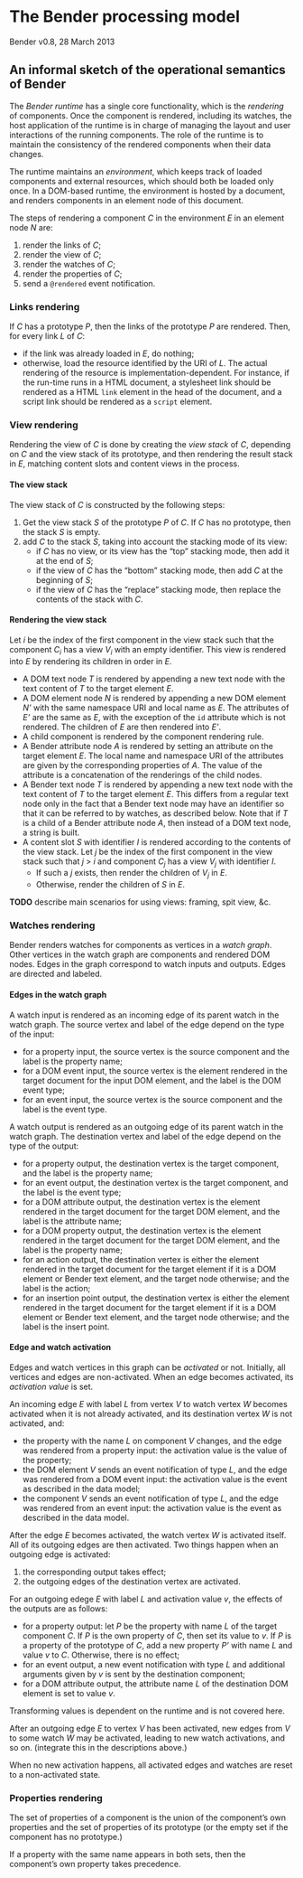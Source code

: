 # The Bender processing model

Bender v0.8, 28 March 2013

## An informal sketch of the operational semantics of Bender

The *Bender runtime* has a single core functionality, which is the *rendering*
of components.
Once the component is rendered, including its watches, the host application of
the runtime is in charge of managing the layout and user interactions of the
running components.
The role of the runtime is to maintain the consistency of the rendered
components when their data changes.

The runtime maintains an *environment*, which keeps track of loaded components
and external resources, which should both be loaded only once.
In a DOM-based runtime, the environment is hosted by a document, and renders
components in an element node of this document.

The steps of rendering a component *C* in the environment *E* in an element node
*N* are:

1. render the links of *C*;
2. render the view of *C*;
3. render the watches of *C*;
4. render the properties of *C*;
5. send a `@rendered` event notification.

### Links rendering

If *C* has a prototype *P*, then the links of the prototype *P* are rendered.
Then, for every link *L* of *C*:

* if the link was already loaded in *E*, do nothing;
* otherwise, load the resource identified by the URI of *L*.
  The actual rendering of the resource is implementation-dependent.
  For instance, if the run-time runs in a HTML document, a stylesheet link
  should be rendered as a HTML `link` element in the head of the document, and a
  script link should be rendered as a `script` element.

### View rendering

Rendering the view of *C* is done by creating the *view stack* of *C*,
depending on *C* and the view stack of its prototype, and then rendering the
result stack in *E*, matching content slots and content views in the process.

#### The view stack

The view stack of *C* is constructed by the following steps:

1. Get the view stack *S* of the prototype *P* of *C*. If *C* has no prototype,
   then the stack *S* is empty.
2. add *C* to the stack *S*, taking into account the stacking mode of its view:
     * if *C* has no view, or its view has the “top” stacking mode, then add it
       at the end of *S*;
     * if the view of *C* has the “bottom” stacking mode, then add *C* at the
       beginning of *S*;
     * if the view of *C* has the “replace” stacking mode, then replace the
       contents of the stack with *C*.

#### Rendering the view stack

Let *i* be the index of the first component in the view stack such that the
component *C<sub>i</sub>* has a view *V<sub>i</sub>* with an empty identifier.
This view is rendered into *E* by rendering its children in order in *E*.

* A DOM text node *T* is rendered by appending a new text node with the text
  content of *T* to the target element *E*.
* A DOM element node *N* is rendered by appending a new DOM element *N’* with
  the same namespace URI and local name as *E*. The attributes of *E’* are the
  same as *E*, with the exception of the `id` attribute which is not rendered.
  The children of *E* are then rendered into *E’*.
* A child component is rendered by the component rendering rule.
* A Bender attribute node *A* is rendered by setting an attribute on the target
  element *E*. The local name and namespace URI of the attributes are given by
  the corresponding properties of *A*. The value of the attribute is a
  concatenation of the renderings of the child nodes.
* A Bender text node *T* is rendered by appending a new text node with the text
  content of *T* to the target element *E*. This differs from a regular text
  node only in the fact that a Bender text node may have an identifier so that
  it can be referred to by watches, as described below. Note that if *T* is a
  child of a Bender attribute node *A*, then instead of a DOM text node, a
  string is built.
* A content slot *S* with identifier *I* is rendered according to the contents
  of the view stack. Let *j* be the index of the first component in the view
  stack such that *j* > *i* and component *C<sub>j</sub>* has a view
  *V<sub>j</sub>* with identifier *I*.
    * If such a *j* exists, then render the children of *V<sub>j</sub>* in *E*.
    * Otherwise, render the children of *S* in *E*.

**TODO** describe main scenarios for using views: framing, spit view, &c.


### Watches rendering

Bender renders watches for components as vertices in a *watch graph*. Other
vertices in the watch graph are components and rendered DOM nodes. Edges in the
graph correspond to watch inputs and outputs. Edges are directed and labeled.

#### Edges in the watch graph

A watch input is rendered as an incoming edge of its parent watch in the watch
graph. The source vertex and label of the edge depend on the type of the input:

* for a property input, the source vertex is the source component and the label
  is the property name;
* for a DOM event input, the source vertex is the element rendered in the target
  document for the input DOM element, and the label is the DOM event type;
* for an event input, the source vertex is the source component and the label is
  the event type.

A watch output is rendered as an outgoing edge of its parent watch in the watch
graph. The destination vertex and label of the edge depend on the type of the
output:

* for a property output, the destination vertex is the target component, and the
  label is the property name;
* for an event output, the destination vertex is the target component, and the
  label is the event type;
* for a DOM attribute output, the destination vertex is the element rendered in
  the target document for the target DOM element, and the label is the attribute
  name;
* for a DOM property output, the destination vertex is the element rendered in
  the target document for the target DOM element, and the label is the property
  name;
* for an action output, the destination vertex is either the element rendered in
  the target document for the target element if it is a DOM element or Bender
  text element, and the target node otherwise; and the label is the action;
* for an insertion point output, the destination vertex is either the element
  rendered in the target document for the target element if it is a DOM element
  or Bender text element, and the target node otherwise; and the label is the
  insert point.

#### Edge and watch activation

Edges and watch vertices in this graph can be *activated* or not. Initially, all
vertices and edges are non-activated. When an edge becomes activated, its
*activation value* is set.

An incoming edge *E* with label *L* from vertex *V* to watch vertex *W* becomes
activated when it is not already activated, and its destination vertex *W* is
not activated, and:

* the property with the name *L* on component *V* changes, and the edge was
  rendered from a property input: the activation value is the value of the
  property;
* the DOM element *V* sends an event notification of type *L*, and the edge was
  rendered from a DOM event input: the activation value is the event as
  described in the data model;
* the component *V* sends an event notification of type *L*, and the edge was
  rendered from an event input: the activation value is the event as described
  in the data model.

After the edge *E* becomes activated, the watch vertex *W* is activated itself.
All of its outgoing edges are then activated. Two things happen when an outgoing
edge is activated:

1. the corresponding output takes effect;
2. the outgoing edges of the destination vertex are activated.

For an outgoing edege *E* with label *L* and activation value *v*, the effects
of the outputs are as follows:

* for a property output: let *P* be the property with name *L* of the target
  component *C*. If *P* is the own property of *C*, then set its value to *v*.
  If *P* is a property of the prototype of *C*, add a new property *P’* with
  name *L* and value *v* to *C*. Otherwise, there is no effect;
* for an event output, a new event notification with type *L* and additional
  arguments given by *v* is sent by the destination component;
* for a DOM attribute output, the attribute name *L* of the destination DOM
  element is set to value *v*.

Transforming values is dependent on the runtime and is not covered here.

After an outgoing edge *E* to vertex *V* has been activated, new edges from *V*
to some watch *W* may be activated, leading to new watch activations, and so on.
(integrate this in the descriptions above.)

When no new activation happens, all activated edges and watches are reset to a
non-activated state.


### Properties rendering

The set of properties of a component is the union of the component’s own
properties and the set of properties of its prototype (or the empty set if the
component has no prototype.)

If a property with the same name appears in both sets, then the component’s own
property takes precedence.
